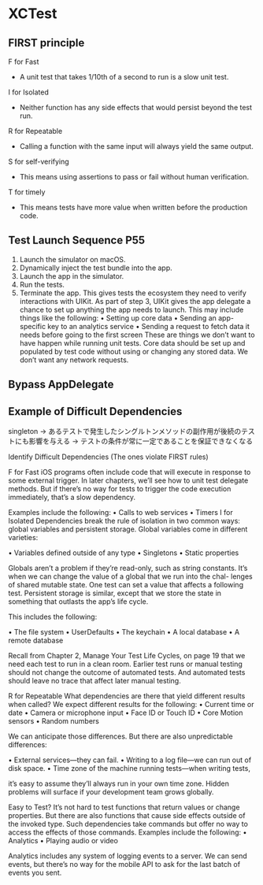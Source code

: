 # XCTest

## FIRST principle

F for Fast 
- A unit test that takes 1/10th of a second to run is a slow unit test.  

I for Isolated 
- Neither function has any side effects that would persist beyond the test run.  

R for Repeatable 
- Calling a function with the same input will always yield the same output.  

S for self-verifying
- This means using assertions to pass or fail without human verification.  

T for timely
- This means tests have more value when written before the production code.  

## Test Launch Sequence P55

1. Launch the simulator on macOS.
2. Dynamically inject the test bundle into the app.
3. Launch the app in the simulator.
4. Run the tests.
5. Terminate the app.
This gives tests the ecosystem they need to verify interactions with UIKit. As part of step 3, UIKit gives the app delegate a chance to set up anything the app needs to launch. This may include things like the following:
• Setting up core data
• Sending an app-specific key to an analytics service
• Sending a request to fetch data it needs before going to the first screen
These are things we don’t want to have happen while running unit tests. Core data should be set up and populated by test code without using or changing any stored data. We don’t want any network requests.


## Bypass AppDelegate

## Example of Difficult Dependencies

singleton -> あるテストで発生したシングルトンメソッドの副作用が後続のテストにも影響を与える -> テストの条件が常に一定であることを保証できなくなる

Identify Difficult Dependencies (The ones violate FIRST rules)

F for Fast iOS programs often include code that will execute in response to some external trigger. 
In later chapters, we’ll see how to unit test delegate methods. But if there’s no way for tests to trigger the code execution immediately, that’s a slow dependency. 

Examples include the following:
• Calls to web services • Timers
I for Isolated Dependencies break the rule of isolation in two common ways: global variables and persistent storage.
Global variables come in different varieties:

• Variables defined outside of any type • Singletons
• Static properties

Globals aren’t a problem if they’re read-only, such as string constants. 
It’s when we can change the value of a global that we run into the chal- lenges of shared mutable state. 
One test can set a value that affects a following test.
Persistent storage is similar, except that we store the state in something that outlasts the app’s life cycle. 

This includes the following:

• The file system
• UserDefaults
• The keychain
• A local database
• A remote database

Recall from Chapter 2, Manage Your Test Life Cycles, on page 19 that we need each test to run in a clean room. 
Earlier test runs or manual testing should not change the outcome of automated tests. 
And automated tests should leave no trace that affect later manual testing.

R for Repeatable What dependencies are there that yield different results when called? 
We expect different results for the following:
• Current time or date
• Camera or microphone input • Face ID or Touch ID
• Core Motion sensors
• Random numbers

We can anticipate those differences. 
But there are also unpredictable differences:

• External services—they can fail.
• Writing to a log file—we can run out of disk space.
• Time zone of the machine running tests—when writing tests,

it’s easy to assume they’ll always run in your own time zone.
Hidden problems will surface if your development team grows globally.

Easy to Test? It’s not hard to test functions that return values or change properties. 
But there are also functions that cause side effects outside of the invoked type. 
Such dependencies take commands but offer no way to access the effects of those commands. Examples include the following:
• Analytics
• Playing audio or video

Analytics includes any system of logging events to a server. 
We can send events, but there’s no way for the mobile API to ask for the last batch of events you sent.
